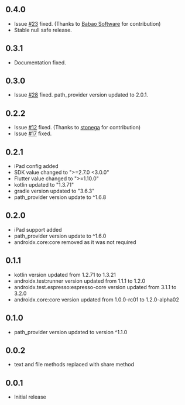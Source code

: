 ## 0.4.0
* Issue [#23](https://github.com/aarajput/wc_flutter_share/issues/23) fixed. (Thanks to [Babao Software](https://github.com/babaosoftware) for contribution)
* Stable null safe release.

## 0.3.1
* Documentation fixed.

## 0.3.0
* Issue [#28](https://github.com/aarajput/wc_flutter_share/issues/28) fixed. path_provider version updated to 2.0.1.

## 0.2.2
* Issue [#12](https://github.com/aarajput/wc_flutter_share/issues/12) fixed. (Thanks to [stonega](https://github.com/stonega) for contribution)
* Issue [#17](https://github.com/aarajput/wc_flutter_share/issues/17) fixed.

## 0.2.1
* iPad config added
* SDK value changed to ">=2.7.0 <3.0.0"
* Flutter value changed to ">=1.10.0"
* kotlin updated to "1.3.71"
* gradle version updated to "3.6.3"
* path_provider version update to ^1.6.8

## 0.2.0

* iPad support added
* path_provider version update to ^1.6.0
* androidx.core:core removed as it was not required

## 0.1.1

* kotlin version updated from 1.2.71 to 1.3.21
* androidx.test:runner version updated from 1.1.1 to 1.2.0
* androidx.test.espresso:espresso-core version updated from 3.1.1 to 3.2.0
* androidx.core:core version updated from 1.0.0-rc01 to 1.2.0-alpha02

## 0.1.0

* path_provider version updated to version ^1.1.0

## 0.0.2

* text and file methods replaced with share method

## 0.0.1

* Initial release
